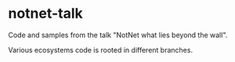 # notnet-talk

Code and samples from the talk "NotNet what lies beyond the wall".

Various ecosystems code is rooted in different branches.
